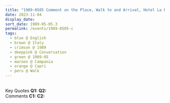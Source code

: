```yaml
---
title: "1989-0505 Comment on the Place, Walk to and Arrival, Hotel La Palma, Via Vittorio Emanuele 39, Capri, Campania, Italy"
date: 2023-11-04
display_date: 
sort_date: 1989-05-05.3
permalink: /events/1989-0505-c
tags:
  - blue @ English
  - brown @ Italy
  - crimson @ 1989
  - deeppink @ Conversation
  - green @ 1989-05
  - maroon @ Campania
  - orange @ Capri
  - peru @ Walk
---
```


<br>

<wave-list>
  <list-title color="DarkSeaGreen" width="55">Key Quotes</list-title>
  <list-item color="BlanchedAlmond" width="280"><b>Q1:</b> <i></i></list-item>
  <list-item color="Lavender" width="280"><b>Q2:</b> <i></i></list-item>
</wave-list>

<br>

<wave-list>
  <list-title color="DarkSeaGreen" width="55">Comments</list-title>
  <list-item color="BlanchedAlmond" width="280"><b>C1:</b> <i></i></list-item>
  <list-item color="Lavender" width="280"><b>C2:</b> <i></i></list-item>
</wave-list>